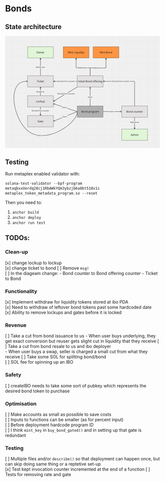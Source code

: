 
# Bonds


## State architecture

![image description](diagram.png)

## Testing

Run metaplex enabled validator with:

    solana-test-validator --bpf-program metaqbxxUerdq28cj1RbAWkYQm3ybzjb6a8bt518x1s metaplex_token_metadata_program.so --reset

Then  you need to:
1. `anchor build`
2. `anchor deploy`
3. `anchor run test`

## TODOs:

### Clean-up

[x] change lockup to lockup  
[x] change ticket to bond
[ ] Remove `msg!`  
[ ] In the diageam change:
    - Bond counter to Bond offering counter
    - Ticket to Bond

### Functionality

[x] Implement withdraw for liquidity tokens stored at ibo PDA  
[x] Need to withdraw of leftover bond tokens past some hardcoded date  
[x] Ability to remove lockups and gates before it is locked


### Revenue

[ ] Take a cut from bond issuance to us 
    - When user buys underlying, they get exact conversion but reuser gets slight cut in liquidity that they receive
[ ] Take a cut from bond resale to us and ibo deployer  
    - When user buys a swap, seller is charged a small cut from what they receive
[ ] Take some SOL for splitting bond/bond  
[ ] SOL fee for spinning up an IBO

### Safety

[ ] createIBO needs to take some sort of pubkey which represents the desired bond token to purchase  

### Optimisation

[ ] Make accounts as small as possible to save costs  
[ ] Inputs to functions can be smaller (as for percent input)  
[ ] Before deployment hardcode program ID  
[ ] I think `mint_key` in `buy_bond_gated()` and in setting up that gate is redundant  

### Testing

[ ] Multiple files and/or `describe()` so that deployment can happen once, but can skip doing same thing or a reptetive set-up  
[x] Test kept invocation counter incremented at the end of a function
[ ] Tests for removing rate and gate
